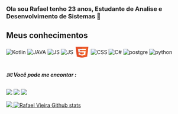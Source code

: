 ### Ola sou Rafael tenho 23 anos, Estudante de Analise e Desenvolvimento de Sistemas 👋


<h2> Meus conhecimentos </h2>

<div  style="display: inline_block">
  
<img align="center" alt="Kotlin" height="30" width="40" src="https://cdn.jsdelivr.net/gh/devicons/devicon/icons/kotlin/kotlin-original.svg"/>
<img align="center" alt="JAVA" height="30" width="40" src="https://cdn.jsdelivr.net/gh/devicons/devicon/icons/java/java-original.svg"/>
 <img align="center" alt="JS" height="30" width="40" src="https://cdn.jsdelivr.net/gh/devicons/devicon/icons/react/react-original.svg"/>
 <img align="center" alt="JS" height="30" width="40" src="https://cdn.jsdelivr.net/gh/devicons/devicon/icons/javascript/javascript-original.svg"/>
 <img align="center" alt="HTML" height="30" width="40" src="https://raw.githubusercontent.com/devicons/devicon/master/icons/html5/html5-original.svg"/>
  <img align="center" alt="CSS" height="30" width="40" src="https://cdn.jsdelivr.net/gh/devicons/devicon/icons/css3/css3-original.svg"/>
 <img align="center" alt="C#" height="30" width="40" src="https://cdn.jsdelivr.net/gh/devicons/devicon/icons/csharp/csharp-original.svg"/>
 <img align="center" alt="postgre" height="30" width="40" src="https://cdn.jsdelivr.net/gh/devicons/devicon/icons/postgresql/postgresql-original.svg"/>
  <img align="center" alt="python" height="30" width="40" src="https://cdn.jsdelivr.net/gh/devicons/devicon/icons/python/python-original.svg"/>
</div>  
</br>
<div>
  <h5> ✉️ Você pode me encontar : </h5>
</div>
<p align="left">
  <a href="mailto:rafaelvieiracontatoonline@gmail.com" alt="Gmail">
  <img src="https://img.shields.io/badge/-Gmail-FF0000?style=flat-square&labelColor=FF0000&logo=gmail&logoColor=white&link=mailto:rafaelvieiracontatoonline@gmail.com" /></a>

  <a href="https://www.linkedin.com/in/https://www.linkedin.com/in/rafaelrvs//" alt="LinkedIn">
  <img src="https://img.shields.io/badge/-Linkedin-0e76a8?style=flat-square&logo=Linkedin&logoColor=white&link=https://www.linkedin.com/in/https://www.linkedin.com/in/rafaelrvs/" /></a>
  
  <a href="https://www.instagram.com/rafaelvieirv/?utm_source=qr&igshid=MzNlNGNkZWQ4Mg%3D%3D" alt="Instagram">
  <img src="https://img.shields.io/badge/-Instagram-DF0174?style=flat-square&labelColor=DF0174&logo=instagram&logoColor=white&link=https://https://www.instagram.com/rafaelvieirv/?utm_source=qr&igshid=MzNlNGNkZWQ4Mg%3D%3D"/></a>
</p>  


<a href="https://github.com/rafaelrvs " alt="Gmail">
  <img align="end" src="https://github-readme-stats.vercel.app/api/top-langs/?username=rafaelrvs&theme=white-blue&hide_langs_below=1" />
</a>

<a href="https://github.com/rafaelrvs">
 <img align="start" src="https://github-readme-stats.vercel.app/api?username=rafaelrvs&show_icons=true&theme=white-blue&line_height=40"  alt="Rafael Vieira Github stats"/>
</a>




  
